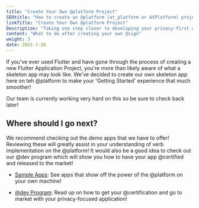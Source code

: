 ```yaml
---
title: "Create Your Own @platform Project"
SEOtitle: "How to create an @platform (at_platform or AtPlatform) project"
linkTitle: "Create Your Own @platform Project"
Description: "Taking one step closer to developing your privacy-first app on the @platform"
content: "What to do after creating your own @sign"
weight: 3
date: 2021-7-26
---
```


If you've ever used Flutter and have gone through the process of creating a new Flutter Application Project, you're more than likely aware of what a skeleton app may look like. We've decided to create our own skeleton app here on teh @platform to make your 'Getting Started' experience that much smoother!

Our team is currently working very hard on this so be sure to check back later!

## Where should I go next?

We recommend checking out the demo apps that we have to offer! Reviewing these will greatly assist in your understanding of verb implementation on the @platform! It would also be a good idea to check out our @dev program which will show you how to have your app @certified and released to the market!

- [Sample Apps](/docs/sample-apps/): See apps that show off the power of the @platform on your own machine!

- [@dev Program](/dev_tools/): Read up on how to get your @certification and go to market with your privacy-focused application!
